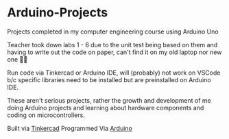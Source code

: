 # Arduino-Projects
Projects completed in my computer engineering course using Arduino Uno

Teacher took down labs 1 - 6 due to the unit test being based on them and having to write out the code on paper, can't find it on my old laptop nor new one 🤷‍♂️

Run code via Tinkercad or Arduino IDE, will (probably) not work on VSCode b/c specific libraries need to be installed but are preinstalled on Arduino IDE. 

These aren't serious projects, rather the growth and development of me doing Arduino projects and learning about hardware components and coding on microcontrollers. 

Built via [Tinkercad](https://www.tinkercad.com/)
Programmed Via [Arduino](https://www.arduino.cc/)